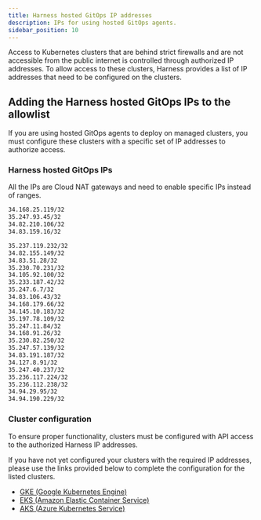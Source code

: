 ```yaml
---
title: Harness hosted GitOps IP addresses
description: IPs for using hosted GitOps agents.
sidebar_position: 10
---
```


Access to Kubernetes clusters that are behind strict firewalls and are not accessible from the public internet is controlled through authorized IP addresses. To allow access to these clusters, Harness provides a list of IP addresses that need to be configured on the clusters.

## Adding the Harness hosted GitOps IPs to the allowlist

If you are using hosted GitOps agents to deploy on managed clusters, you must configure these clusters with a specific set of IP addresses to authorize access.

### Harness hosted GitOps IPs 

All the IPs are Cloud NAT gateways and need to enable specific IPs instead of ranges.

```bash
34.168.25.119/32
35.247.93.45/32
34.82.210.106/32
34.83.159.16/32

35.237.119.232/32
34.82.155.149/32
34.83.51.28/32
35.230.70.231/32
34.105.92.100/32
35.233.187.42/32
35.247.6.7/32
34.83.106.43/32
34.168.179.66/32
34.145.10.183/32
35.197.78.109/32
35.247.11.84/32
34.168.91.26/32
35.230.82.250/32
35.247.57.139/32
34.83.191.187/32
34.127.8.91/32
35.247.40.237/32
35.236.117.224/32
35.236.112.238/32
34.94.29.95/32
34.94.190.229/32
```

### Cluster configuration

To ensure proper functionality, clusters must be configured with API access to the authorized Harness IP addresses.

If you have not yet configured your clusters with the required IP addresses, please use the links provided below to complete the configuration for the listed clusters.

- [GKE (Google Kubernetes Engine)](https://cloud.google.com/kubernetes-engine/docs/how-to/authorized-networks)
- [EKS (Amazon Elastic Container Service)](https://repost.aws/knowledge-center/eks-lock-api-access-IP-addresses)
- [AKS (Azure Kubernetes Service)](https://learn.microsoft.com/en-us/azure/aks/api-server-authorized-ip-ranges)

